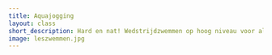 ```yaml
---
title: Aquajogging
layout: class
short_description: Hard en nat! Wedstrijdzwemmen op hoog niveau voor alle leeftijden
image: leszwemmen.jpg
---
```

